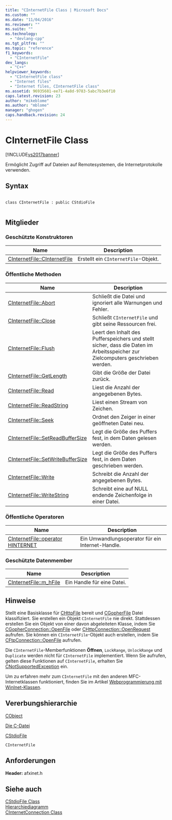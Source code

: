 ```yaml
---
title: "CInternetFile Class | Microsoft Docs"
ms.custom: ""
ms.date: "11/04/2016"
ms.reviewer: ""
ms.suite: ""
ms.technology: 
  - "devlang-cpp"
ms.tgt_pltfrm: ""
ms.topic: "reference"
f1_keywords: 
  - "CInternetFile"
dev_langs: 
  - "C++"
helpviewer_keywords: 
  - "CInternetFile class"
  - "Internet files"
  - "Internet files, CInternetFile class"
ms.assetid: 96935681-ee71-4a8d-9783-5abc7b3e6f10
caps.latest.revision: 23
author: "mikeblome"
ms.author: "mblome"
manager: "ghogen"
caps.handback.revision: 24
---
```

# CInternetFile Class
[!INCLUDE[vs2017banner](../../assembler/inline/includes/vs2017banner.md)]

Ermöglicht Zugriff auf Dateien auf Remotesystemen, die Internetprotokolle verwenden.  
  
## Syntax  
  
```  
  
class CInternetFile : public CStdioFile  
  
```  
  
## Mitglieder  
  
### Geschützte Konstruktoren  
  
|Name|Description|  
|----------|-----------------|  
|[CInternetFile::CInternetFile](../Topic/CInternetFile::CInternetFile.md)|Erstellt ein `CInternetFile`\-Objekt.|  
  
### Öffentliche Methoden  
  
|Name|Description|  
|----------|-----------------|  
|[CInternetFile::Abort](../Topic/CInternetFile::Abort.md)|Schließt die Datei und ignoriert alle Warnungen und Fehler.|  
|[CInternetFile::Close](../Topic/CInternetFile::Close.md)|Schließt `CInternetFile` und gibt seine Ressourcen frei.|  
|[CInternetFile::Flush](../Topic/CInternetFile::Flush.md)|Leert den Inhalt des Pufferspeichers und stellt sicher, dass die Daten im Arbeitsspeicher zur Zielcomputers geschrieben werden.|  
|[CInternetFile::GetLength](../Topic/CInternetFile::GetLength.md)|Gibt die Größe der Datei zurück.|  
|[CInternetFile::Read](../Topic/CInternetFile::Read.md)|Liest die Anzahl der angegebenen Bytes.|  
|[CInternetFile::ReadString](../Topic/CInternetFile::ReadString.md)|Liest einen Stream von Zeichen.|  
|[CInternetFile::Seek](../Topic/CInternetFile::Seek.md)|Ordnet den Zeiger in einer geöffneten Datei neu.|  
|[CInternetFile::SetReadBufferSize](../Topic/CInternetFile::SetReadBufferSize.md)|Legt die Größe des Puffers fest, in dem Daten gelesen werden.|  
|[CInternetFile::SetWriteBufferSize](../Topic/CInternetFile::SetWriteBufferSize.md)|Legt die Größe des Puffers fest, in dem Daten geschrieben werden.|  
|[CInternetFile::Write](../Topic/CInternetFile::Write.md)|Schreibt die Anzahl der angegebenen Bytes.|  
|[CInternetFile::WriteString](../Topic/CInternetFile::WriteString.md)|Schreibt eine auf NULL endende Zeichenfolge in einer Datei.|  
  
### Öffentliche Operatoren  
  
|Name|Description|  
|----------|-----------------|  
|[CInternetFile::operator HINTERNET](../Topic/CInternetFile::operator%20HINTERNET.md)|Ein Umwandlungsoperator für ein Internet\-Handle.|  
  
### Geschützte Datenmember  
  
|Name|Description|  
|----------|-----------------|  
|[CInternetFile::m\_hFile](../Topic/CInternetFile::m_hFile.md)|Ein Handle für eine Datei.|  
  
## Hinweise  
 Stellt eine Basisklasse für [CHttpFile](../../mfc/reference/chttpfile-class.md) bereit und [CGopherFile](../../mfc/reference/cgopherfile-class.md) Datei klassifiziert.  Sie erstellen ein Objekt `CInternetFile` nie direkt.  Stattdessen erstellen Sie ein Objekt von einer davon abgeleiteten Klasse, indem Sie [CGopherConnection::OpenFile](../Topic/CGopherConnection::OpenFile.md) oder [CHttpConnection::OpenRequest](../Topic/CHttpConnection::OpenRequest.md) aufrufen.  Sie können ein `CInternetFile`\-Objekt auch erstellen, indem Sie [CFtpConnection::OpenFile](../Topic/CFtpConnection::OpenFile.md) aufrufen.  
  
 Die `CInternetFile`\-Memberfunktionen **Öffnen**, `LockRange`, `UnlockRange` und `Duplicate` werden nicht für `CInternetFile` implementiert.  Wenn Sie aufrufen, gelten diese Funktionen auf `CInternetFile`, erhalten Sie [CNotSupportedException](../../mfc/reference/cnotsupportedexception-class.md) ein.  
  
 Um zu erfahren mehr zum `CInternetFile` mit den anderen MFC\-Internetklassen funktioniert, finden Sie im Artikel [Webprogrammierung mit WinInet\-Klassen](../../mfc/win32-internet-extensions-wininet.md).  
  
## Vererbungshierarchie  
 [CObject](../../mfc/reference/cobject-class.md)  
  
 [Die C\-Datei](../../mfc/reference/cfile-class.md)  
  
 [CStdioFile](../../mfc/reference/cstdiofile-class.md)  
  
 `CInternetFile`  
  
## Anforderungen  
 **Header:**  afxinet.h  
  
## Siehe auch  
 [CStdioFile Class](../../mfc/reference/cstdiofile-class.md)   
 [Hierarchiediagramm](../../mfc/hierarchy-chart.md)   
 [CInternetConnection Class](../../mfc/reference/cinternetconnection-class.md)